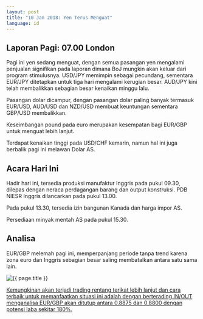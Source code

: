```yaml
---
layout: post
title: "10 Jan 2018: Yen Terus Menguat"
language: id
---
```

## Laporan Pagi: 07.00 London

Pagi ini yen sedang menguat, dengan semua pasangan yen mengalami penjualan signifikan pada laporan dimana BoJ mungkin akan keluar dari program stimulusnya. USD/JPY memimpin sebagai pecundang, sementara EUR/JPY ditetapkan untuk tiga hari mengalami kerugian besar. AUD/JPY kini telah membalikkan sebagian besar kenaikan minggu lalu.

Pasangan dolar dicampur, dengan pasangan dolar paling banyak termasuk EUR/USD, AUD/USD dan NZD/USD membuat keuntungan sementara GBP/USD membalikkan.

Keseimbangan pound pada euro merupakan kesempatan bagi EUR/GBP untuk menguat lebih lanjut. 

Terdapat kenaikan tinggi pada USD/CHF kemarin, namun hal ini juga berbalik pagi ini melawan Dolar AS.

## Acara Hari Ini

Hadir hari ini, tersedia produksi manufaktur Inggris pada pukul 09.30, dilepas dengan neraca perdagangan barang dan output konstruksi. PDB NIESR Inggris dilancarkan pada pukul 13.00.

Pada pukul 13.30, tersedia izin bangunan Kanada dan harga impor AS.

Persediaan minyak mentah AS pada pukul 15.30.

## Analisa

EUR/GBP melemah pagi ini, memperpanjang periode tanpa trend karena zona euro dan Inggris sebagian besar saling membatalkan antara satu sama lain.

<img src="{{ site.url }}/images/jan-18/id-10-jan-18.png" alt="{{ page.title }}" title="{{ page.title }}">

<a href="%LINK%%?https://www.binary.com/d/trade.cgi?market=major_pairs&duration_amount=21&duration_units=d&expiry_type=duration&amount=10&amount_type=payout&underlying=frxEURGBP&formname=endsinout&barrier_high=0.8875&barrier_low=0.88000" target="_blank">Kemungkinan akan terjadi trading rentang terikat lebih lanjut dan cara terbaik untuk memanfaatkan situasi ini adalah dengan berterading IN/OUT menganalisa EUR/GBP akan ditutup antara 0.8875 dan 0.8800 dengan potensi laba sekitar 180%.</a>
